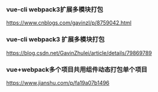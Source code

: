 ### vue-cli webpack3扩展多模块打包
https://www.cnblogs.com/gavinzl/p/8759042.html

### vue-cli webpack3 扩展多模块打包
https://blog.csdn.net/GavinZhulei/article/details/79869789

### vue+webpack多个项目共用组件动态打包单个项目
https://www.jianshu.com/p/fa19a07b1496











